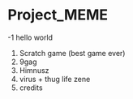 # Project_MEME
-1 hello world
1. Scratch game (best game ever)
2. 9gag
3. Himnusz
4. virus + thug life zene
5. credits
